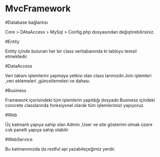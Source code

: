 # MvcFramework

#Database bağlantısı

Core > DAtaAccess > MySql > Config.php dosyasından değiştirebilirsiniz.
  
#Entity

Entity içinde bulunan her bir class veritabanında ki tabloyu temsil etmektedir.

#DataAccess

Veri tabanı işlemlerini yapmaya yetkisi olan class larımızdır.Join işlemleri ,veri eklemeleri ,güncellemeleri ve dahası.

#Business

Framework içerisindeki tüm işlemlerin yapıldığı dosyadır.Business içindeki concrete classlarında fonksiyonel olarak tüm işlemlerimizi yapıyoruz.

#Web 

Üç katmanlı yapıya sahip olan  Admin ,User ve site gösterimi olmak üzere cok panelli yapıya sahip olabilir
 
#WebService

Bu katmanımızda da restful api yazabileçeğimiz yerdir.